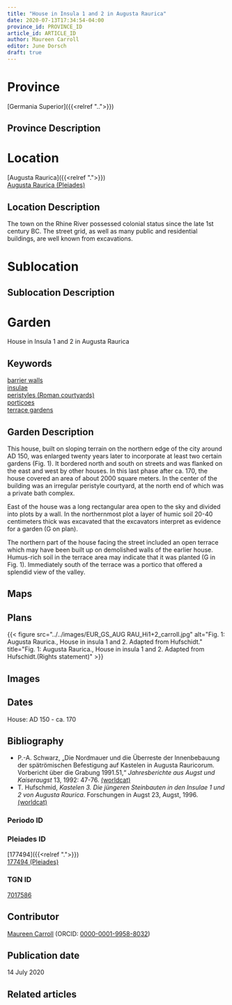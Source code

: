 ```yaml
---
title: "House in Insula 1 and 2 in Augusta Raurica"
date: 2020-07-13T17:34:54-04:00
province_id: PROVINCE_ID
article_id: ARTICLE_ID
author: Maureen Carroll
editor: June Dorsch
draft: true
---
```


# Province

[Germania Superior]({{<relref "..">}})  

## Province Description

<!-- DESCRIPTION -->


# Location

[Augusta Raurica]({{<relref ".">}}) \
[Augusta Raurica (Pleiades)](https\://pleiades.stoa.org/places/177494)

## Location Description

The town on the Rhine River possessed colonial status since the late 1st century BC. The street grid, as well as many public and residential buildings, are well known from excavations.

# Sublocation

<!--
[AREA WITHIN LOCATION, LIKE “PALATINE HILL”](GEOREFERENCE LINK)
A sublocation is any area larger than an individual garden, but located within a location. I would always try to include a link to a controlled vocabulary here if possible. This ID may well be different from the Garden ID, e.g., Pompeii versus a Garden in one of the houses which has its own Pleiades ID.
-->

## Sublocation Description

<!-- DESCRIPTION -->

# Garden

House in Insula 1 and 2 in Augusta Raurica

## Keywords
[barrier walls](http://vocab.getty.edu/page/aat/300419302)  
[insulae](http://vocab.getty.edu/page/aat/300000325)  
[peristyles (Roman courtyards)](http://vocab.getty.edu/page/aat/300080971)  
[porticoes](http://vocab.getty.edu/page/aat/300004145)  
[terrace gardens](http://vocab.getty.edu/page/aat/300404778)

## Garden Description

This house, built on sloping terrain on the northern edge of the city around AD 150, was enlarged twenty years later to incorporate at least two certain gardens (Fig. 1). It bordered north and south on streets and was flanked on the east and west by other houses. In this last phase after ca. 170, the house covered an area of about 2000 square meters. In the center of the building was an irregular peristyle courtyard, at the north end of which was a private bath complex.

East of the house was a long rectangular area open to the sky and divided into plots by a wall. In the northernmost plot a layer of humic soil 20-40 centimeters thick was excavated that the excavators interpret as evidence for a garden (G on plan).

The northern part of the house facing the street included an open terrace which may have been built up on demolished walls of the earlier house. Humus-rich soil in the terrace area may indicate that it was planted (G in Fig. 1). Immediately south of the terrace was a portico that offered a splendid view of the valley.

## Maps

<!--
{{< figure src="IMG_URL" alt="ALT_TEXT" title="CAPTION" >}}
-->

## Plans

{{< figure src="../../images/EUR_GS_AUG RAU_Hi1+2_carroll.jpg" alt="Fig. 1: Augusta Raurica., House in insula 1 and 2. Adapted from Hufschidt." title="Fig. 1: Augusta Raurica., House in insula 1 and 2. Adapted from Hufschidt.(Rights statement)" >}}

## Images

<!--
{{< figure src="IMG_URL" alt="ALT_TEXT" title="CAPTION" >}}
-->

## Dates

House: AD 150 - ca. 170

## Bibliography

* P.-A. Schwarz, „Die Nordmauer und die Überreste der Innenbebauung der spätrömischen Befestigung auf Kastelen in Augusta Rauricorum. Vorbericht über die Grabung 1991.51,“ *Jahresberichte aus Augst und Kaiseraugst* 13, 1992: 47-76. [(worldcat)](http://www.worldcat.org/oclc/891787691)
* T. Hufschmid, *Kastelen 3. Die jüngeren Steinbauten in den Insulae 1 und 2 von Augusta Raurica*. Forschungen in Augst 23, Augst, 1996. [(worldcat)](http://www.worldcat.org/oclc/613566402)

### Periodo ID

<!-- [PERIODO_ID](https://pleiades.stoa.org/places/PLEIADES_ID) -->

### Pleiades ID

[177494]({{<relref ".">}}) \
[177494 (Pleiades)](https\://pleiades.stoa.org/places/177494)

### TGN ID

[7017586](http://vocab.getty.edu/page/tgn/7017586)

## Contributor

[Maureen Carroll](https://www.sheffield.ac.uk/archaeology/our-people/academic-staff/maureen-carroll) (ORCID: [0000-0001-9958-8032](https://orcid.org/0000-0001-9958-8032))

## Publication date

14 July 2020

## Related articles

<!-- Links to other related articles. Leave blank for now -->
